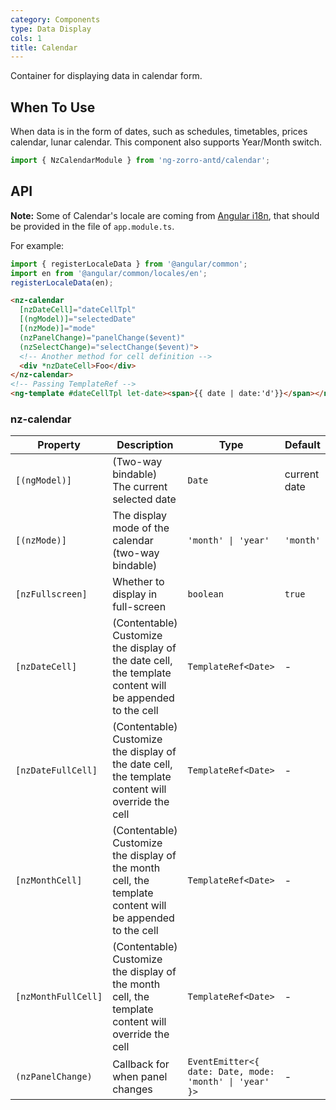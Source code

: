 ```yaml
---
category: Components
type: Data Display
cols: 1
title: Calendar
---
```


Container for displaying data in calendar form.

## When To Use

When data is in the form of dates, such as schedules, timetables, prices calendar, lunar calendar. This component also supports Year/Month switch.

```ts
import { NzCalendarModule } from 'ng-zorro-antd/calendar';
```


## API

**Note:** Some of Calendar's locale are coming from [Angular i18n](https://angular.io/guide/i18n), that should be provided in the file of `app.module.ts`.

For example:
```typescript
import { registerLocaleData } from '@angular/common';
import en from '@angular/common/locales/en';
registerLocaleData(en);
```

```html
<nz-calendar
  [nzDateCell]="dateCellTpl"
  [(ngModel)]="selectedDate"
  [(nzMode)]="mode"
  (nzPanelChange)="panelChange($event)"
  (nzSelectChange)="selectChange($event)">
  <!-- Another method for cell definition -->
  <div *nzDateCell>Foo</div>
</nz-calendar>
<!-- Passing TemplateRef -->
<ng-template #dateCellTpl let-date><span>{{ date | date:'d'}}</span></ng-template>
```

### nz-calendar

| Property | Description | Type | Default |
| -------- | ----------- | ---- | ------- |
| `[(ngModel)]` | (Two-way bindable) The current selected date | `Date` | current date |
| `[(nzMode)]` | The display mode of the calendar (two-way bindable) | `'month' \| 'year'` | `'month'` |
| `[nzFullscreen]` | Whether to display in full-screen | `boolean` | `true` |
| `[nzDateCell]` | (Contentable) Customize the display of the date cell, the template content will be appended to the cell | `TemplateRef<Date>` | - |
| `[nzDateFullCell]` | (Contentable) Customize the display of the date cell, the template content will override the cell | `TemplateRef<Date>` | - |
| `[nzMonthCell]` | (Contentable) Customize the display of the month cell, the template content will be appended to the cell | `TemplateRef<Date>` | - |
| `[nzMonthFullCell]` | (Contentable) Customize the display of the month cell, the template content will override the cell | `TemplateRef<Date>` | - |
| `(nzPanelChange)` | Callback for when panel changes | `EventEmitter<{ date: Date, mode: 'month' \| 'year' }>` | - |

